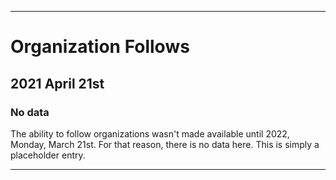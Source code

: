 
***

# Organization Follows

## 2021 April 21st

### No data

The ability to follow organizations wasn't made available until 2022, Monday, March 21st. For that reason, there is no data here. This is simply a placeholder entry.

***
